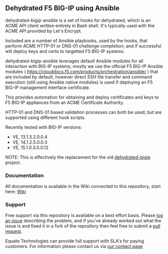 ## Dehydrated F5 BIG-IP using Ansible

dehydrated-bigip-ansible is a set of hooks for dehydrated, which is an ACME API client written entirely in Bash shell. It's typically used with the ACME API provided by Let's Encrypt.

Included are a number of Ansible playbooks, used by the hooks, that perform ACME HTTP-01 or DNS-01 challenge completion; and if successful will deploy keys and certs to targetted F5 BIG-IP systems.

dehydrated-bigip-ansible leverages default Ansible modules for all interaction with BIG-IP systems; mostly we use the official F5 BIG-IP Ansible modules ( https://clouddocs.f5.com/products/orchestration/ansible/ ) that are included by default, however direct SSH file transfer and command execution (still using Ansible native modules) is used if deploying an F5 BIG-IP management interface certificate.

This provides automation for obtaining and deploy certificates and keys to F5 BIG-IP appliances from an ACME Certificate Authority.

HTTP-01 and DNS-01 based validation processes can both be used; but are supported using different hook scripts.

Recently tested with BIG-IP versions:

- VE, 13.1.3.2.0.0.4
- VE, 14.1.2.5.0.0.3
- VE, 15.1.0.3.0.0.12

NOTE: This is effectively the replacement for the old [dehydrated-bigip](https://github.com/colin-stubbs/dehydrated-bigip/) project.

### Documentation

All documentation is available in the Wiki connected to this repository, start here: [Wiki](https://github.com/EquateTechnologies/dehydrated-bigip-ansible/wiki)

### Support

Free support via this repository is available on a best effort basis. Please [log an issue](https://github.com/EquateTechnologies/dehydrated-bigip-ansible/issues) describing the problem, and if you've already worked out what the issue is and fixed it in a fork of the repository then feel free to submit a [pull request](https://github.com/EquateTechnologies/dehydrated-bigip-ansible/pulls).

Equate Technologies can provide full support with SLA's for paying customers. For information please contact us via [our contact page](https://equatetechnologies.com.au/contact-us/)
